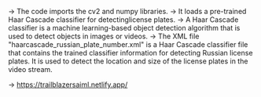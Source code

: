 -> The code imports the cv2 and numpy libraries.
-> It loads a pre-trained Haar Cascade classifier for detectinglicense plates.
-> A Haar Cascade classifier is a machine learning-based object detection algorithm that is used to detect objects in images or videos.
-> The XML file "haarcascade_russian_plate_number.xml" is a Haar Cascade classifier file that contains the trained classifier information for detecting Russian license plates. It is used to detect the location and size of the license plates in the video stream.

-> https://trailblazersaiml.netlify.app/
